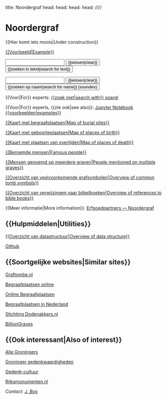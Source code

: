 title: Noordergraf
head: <link rel="alternate" href="https://noordergraf.rug.nl/index.ttl"    type="text/turtle"/>
head: <link rel="alternate" href="https://noordergraf.rug.nl/index.nt"     type="application/n-triples"/>
head: <link rel="alternate" href="https://noordergraf.rug.nl/index.rdf"    type="application/rdf+xml"/>
head: <link rel="alternate" href="https://noordergraf.rug.nl/index.penman" type="text/x.penman"/>
////

# Noordergraf

{{Hier komt iets moois|Under construction}}

[{{Voorbeeld|Example}}](/item/T00000)

<form action="/bin/textsearch">
<input type="text" name="q">
<input type="reset" value="{{wissen|clear}}" class="button">
<input type="submit" value="{{zoeken in tekst|search for text}}" class="button">
</form>

<form action="/bin/textsearch">
<input type="hidden" name="t" value="fullname">
<input type="text" name="q">
<input type="reset" value="{{wissen|clear}}" class="button">
<input type="submit" value="{{zoeken op naam|search for name}} (soundex)" class="button">
</form>

{{Voor|For}} experts: [{{zoek met|search with}} sparql](https://anonymous@noordergraf.rug.nl:10036/#/repositories/noordergraf)

{{Voor|For}} experts, {{zie ook|see also}}: [Jupyter Notebook {{voorbeelden|examples}}](notebook/)

[{{Kaart met begraafplaatsen|Map of burial sites}}](mapsites.html)

[{{Kaart met geboorteplaatsen|Map of places of birth}}](mappob.html)

[{{Kaart met plaatsen van overlijden|Map of places of death}}](mappod.html)

[{{Beroemde mensen|Famous people}}](bin/itemsearch?q=famous)

[{{Mensen genoemd op meerdere graven|People mentioned on multiple graves}}](bin/itemsearch?q=multi)

[{{Overzicht van veelvoorkomende grafsymbolen|Overview of common tomb symbols}}](symbol/)

[{{Overzicht van verwijzingen naar bijbelboeken|Overview of references to bible books}}](bible/)

{{Meer informatie|More information}}: [Erfgoedpartners — Noordergraf](https://erfgoedpartners.nl/sites/noordergraf/)

## {{Hulpmiddelen|Utilities}}

[{{Overzicht van datastructuur|Overview of data structure}}](overview)

[Github](https://github.com/rug-compling/noordergraf)


## {{Soortgelijke websites|Similar sites}}

[Graftombe.nl](https://www.graftombe.nl/)

[Begraafplaatsen online](https://www.begraafplaatsenonline.nl/)

[Online Begraafplaatsen](https://www.online-begraafplaatsen.nl/)

[Begraafplaatsen in Nederland](https://www.denhollandsche.nl/over-den-hollandsche/begraafplaats-vergunning-grafmonument/)

[Stichting Dodenakkers.nl](https://www.dodenakkers.nl/)

[BillionGraves](https://billiongraves.nl/)

## {{Ook interessant|Also of interest}}

[Alle Groningers](https://www.allegroningers.nl/)

[Groninger gedenkwaardigheden](http://www.redmeralma.nl/gedenkwaardigheden.htm)

[Gedenk-cultuur](https://gedenk-cultuur.nl/)

[Rijksmonumenten.nl](https://rijksmonumenten.nl/)


<address>

Contact: [J. Bos](https://www.rug.nl/staff/johan.bos/)

</address>
